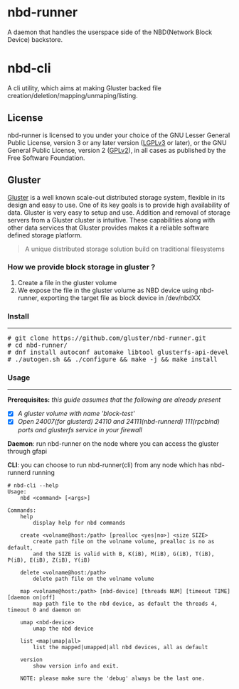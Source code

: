 # nbd-runner

A daemon that handles the userspace side of the NBD(Network Block Device) backstore.

# nbd-cli

A cli utility, which aims at making Gluster backed file creation/deletion/mapping/unmaping/listing.

## License
nbd-runner is licensed to you under your choice of the GNU Lesser General Public License, version 3 or any later version ([LGPLv3](https://opensource.org/licenses/lgpl-3.0.html) or later), or the GNU General Public License, version 2 ([GPLv2](https://opensource.org/licenses/GPL-2.0)), in all cases as published by the Free Software Foundation.

## Gluster
[Gluster](http://gluster.readthedocs.io/en/latest/) is a well known scale-out distributed storage system, flexible in its design and easy to use. One of its key goals is to provide high availability of data. Gluster is very easy to setup and use. Addition and removal of storage servers from a Gluster cluster is intuitive. These capabilities along with other data services that Gluster provides makes it a reliable software defined storage platform.

> A unique distributed storage solution build on traditional filesystems

### How we provide block storage in gluster ?

1. Create a file in the gluster volume
2. We expose the file in the gluster volume as NBD device using nbd-runner, exporting the target file as block device in /dev/nbdXX

### Install
------
<pre>
# git clone https://github.com/gluster/nbd-runner.git
# cd nbd-runner/
# dnf install autoconf automake libtool glusterfs-api-devel kmod-devel libnl3-devel libevent-devel glib2-devel
# ./autogen.sh && ./configure && make -j && make install
</pre>

### Usage
------
**Prerequisites:** *this guide assumes that the following are already present*
- [x] *A gluster volume with name 'block-test'*
- [x] *Open 24007(for glusterd) 24110 and 24111(nbd-runnerd) 111(rpcbind) ports and glusterfs service in your firewall*

<b>Daemon</b>: run nbd-runner on the node where you can access the gluster through gfapi

<b>CLI</b>: you can choose to run nbd-runner(cli) from any node which has nbd-runnerd running
```script
# nbd-cli --help
Usage:
	nbd <command> [<args>]

Commands:
	help
		display help for nbd commands

	create <volname@host:/path> [prealloc <yes|no>] <size SIZE>
		create path file on the volname volume, prealloc is no as default,
		and the SIZE is valid with B, K(iB), M(iB), G(iB), T(iB), P(iB), E(iB), Z(iB), Y(iB)

	delete <volname@host:/path>
		delete path file on the volname volume

	map <volname@host:/path> [nbd-device] [threads NUM] [timeout TIME] [daemon on|off]
		map path file to the nbd device, as default the threads 4, timeout 0 and daemon on

	umap <nbd-device>
		umap the nbd device

	list <map|umap|all>
		list the mapped|umapped|all nbd devices, all as default

	version
		show version info and exit.

	NOTE: please make sure the 'debug' always be the last one.
```
